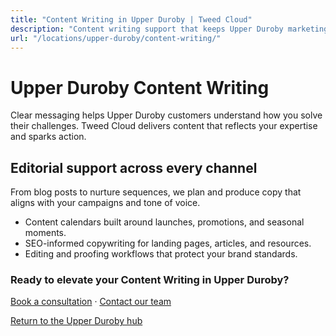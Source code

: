 ```yaml
---
title: "Content Writing in Upper Duroby | Tweed Cloud"
description: "Content writing support that keeps Upper Duroby marketing channels fresh."
url: "/locations/upper-duroby/content-writing/"
---
```


# Upper Duroby Content Writing

Clear messaging helps Upper Duroby customers understand how you solve their challenges. Tweed Cloud delivers content that reflects your expertise and sparks action.

## Editorial support across every channel

From blog posts to nurture sequences, we plan and produce copy that aligns with your campaigns and tone of voice.

- Content calendars built around launches, promotions, and seasonal moments.
- SEO-informed copywriting for landing pages, articles, and resources.
- Editing and proofing workflows that protect your brand standards.

### Ready to elevate your Content Writing in Upper Duroby?

[Book a consultation](/consultation/) · [Contact our team](/contact/)

[Return to the Upper Duroby hub](/locations/upper-duroby/)
